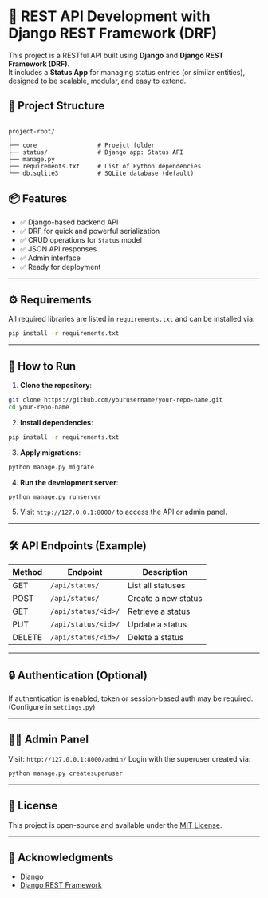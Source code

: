 
# 🚀 REST API Development with Django REST Framework (DRF)

This project is a RESTful API built using **Django** and **Django REST Framework (DRF)**.  
It includes a **Status App** for managing status entries (or similar entities), designed to be scalable, modular, and easy to extend.



## 📂 Project Structure
```

project-root/
│
├── core                 # Proejct folder
├── status/              # Django app: Status API
├── manage.py
├── requirements.txt     # List of Python dependencies
└── db.sqlite3           # SQLite database (default)

````


## 📦 Features

- ✅ Django-based backend API
- ✅ DRF for quick and powerful serialization
- ✅ CRUD operations for `Status` model
- ✅ JSON API responses
- ✅ Admin interface
- ✅ Ready for deployment

---

## ⚙️ Requirements

All required libraries are listed in `requirements.txt` and can be installed via:

```bash
pip install -r requirements.txt
````

---

## 🚀 How to Run

1. **Clone the repository**:

```bash
git clone https://github.com/yourusername/your-repo-name.git
cd your-repo-name
```

2. **Install dependencies**:

```bash
pip install -r requirements.txt
```

3. **Apply migrations**:

```bash
python manage.py migrate
```

4. **Run the development server**:

```bash
python manage.py runserver
```

5. Visit `http://127.0.0.1:8000/` to access the API or admin panel.

---

## 🛠 API Endpoints (Example)

| Method | Endpoint            | Description         |
| ------ | ------------------- | ------------------- |
| GET    | `/api/status/`      | List all statuses   |
| POST   | `/api/status/`      | Create a new status |
| GET    | `/api/status/<id>/` | Retrieve a status   |
| PUT    | `/api/status/<id>/` | Update a status     |
| DELETE | `/api/status/<id>/` | Delete a status     |

---

## 🔒 Authentication (Optional)

If authentication is enabled, token or session-based auth may be required. (Configure in `settings.py`)

---

## 🧑‍💻 Admin Panel

Visit: `http://127.0.0.1:8000/admin/`
Login with the superuser created via:

```bash
python manage.py createsuperuser
```

---

## 📄 License

This project is open-source and available under the [MIT License](LICENSE).

---

## 🙏 Acknowledgments

* [Django](https://www.djangoproject.com/)
* [Django REST Framework](https://www.django-rest-framework.org/)

```

